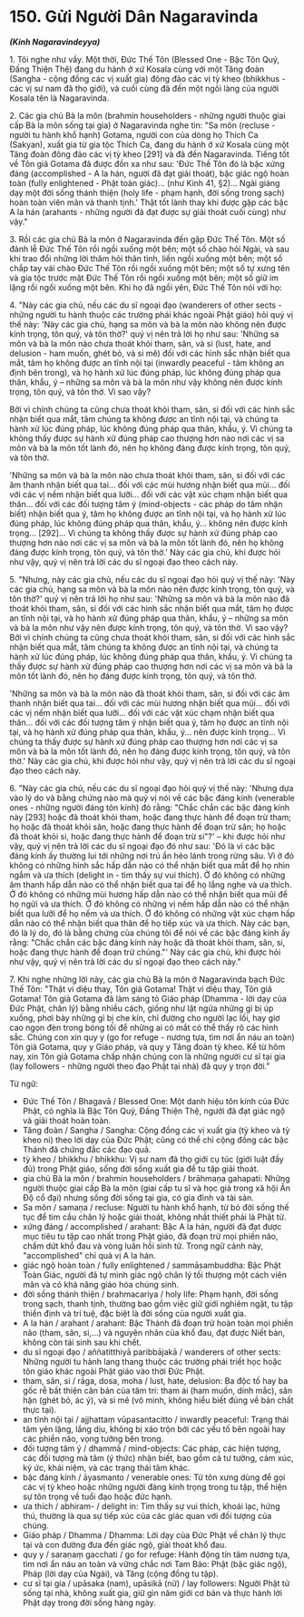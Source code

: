 # 150. Gửi Người Dân Nagaravinda
***(Kinh Nagaravindeyya)***

1\.  Tôi nghe như vầy. Một thời, Đức Thế Tôn (Blessed One - Bậc Tôn Quý, Đấng Thiện Thệ) đang du hành ở xứ Kosala cùng với một Tăng đoàn (Sangha - cộng đồng các vị xuất gia) đông đảo các vị tỳ kheo (bhikkhus - các vị sư nam đã thọ giới), và cuối cùng đã đến một ngôi làng của người Kosala tên là Nagaravinda.

2\.  Các gia chủ Bà la môn (brahmin householders - những người thuộc giai cấp Bà la môn sống tại gia) ở Nagaravinda nghe tin: "Sa môn (recluse - người tu hành khổ hạnh) Gotama, người con của dòng họ Thích Ca (Sakyan), xuất gia từ gia tộc Thích Ca, đang du hành ở xứ Kosala cùng một Tăng đoàn đông đảo các vị tỳ kheo [291] và đã đến Nagaravinda. Tiếng tốt về Tôn giả Gotama đã được đồn xa như sau: 'Đức Thế Tôn đó là bậc xứng đáng (accomplished - A la hán, người đã đạt giải thoát), bậc giác ngộ hoàn toàn (fully enlightened - Phật toàn giác)... (như Kinh 41, §2)... Ngài giảng dạy một đời sống thánh thiện (holy life - phạm hạnh, đời sống trong sạch) hoàn toàn viên mãn và thanh tịnh.' Thật tốt lành thay khi được gặp các bậc A la hán (arahants - những người đã đạt được sự giải thoát cuối cùng) như vậy."

3\.  Rồi các gia chủ Bà la môn ở Nagaravinda đến gặp Đức Thế Tôn. Một số đảnh lễ Đức Thế Tôn rồi ngồi xuống một bên; một số chào hỏi Ngài, và sau khi trao đổi những lời thăm hỏi thân tình, liền ngồi xuống một bên; một số chắp tay vái chào Đức Thế Tôn rồi ngồi xuống một bên; một số tự xưng tên và gia tộc trước mặt Đức Thế Tôn rồi ngồi xuống một bên; một số giữ im lặng rồi ngồi xuống một bên. Khi họ đã ngồi yên, Đức Thế Tôn nói với họ:

4\.  "Này các gia chủ, nếu các du sĩ ngoại đạo (wanderers of other sects - những người tu hành thuộc các trường phái khác ngoài Phật giáo) hỏi quý vị thế này: 'Này các gia chủ, hạng sa môn và bà la môn nào không nên được kính trọng, tôn quý, và tôn thờ?' quý vị nên trả lời họ như sau: 'Những sa môn và bà la môn nào chưa thoát khỏi tham, sân, và si (lust, hate, and delusion - ham muốn, ghét bỏ, và si mê) đối với các hình sắc nhận biết qua mắt, tâm họ không được an tĩnh nội tại (inwardly peaceful - tâm không an định bên trong), và họ hành xử lúc đúng pháp, lúc không đúng pháp qua thân, khẩu, ý – những sa môn và bà la môn như vậy không nên được kính trọng, tôn quý, và tôn thờ. Vì sao vậy?

Bởi vì chính chúng ta cũng chưa thoát khỏi tham, sân, si đối với các hình sắc nhận biết qua mắt, tâm chúng ta không được an tĩnh nội tại, và chúng ta hành xử lúc đúng pháp, lúc không đúng pháp qua thân, khẩu, ý. Vì chúng ta không thấy được sự hành xử đúng pháp cao thượng hơn nào nơi các vị sa môn và bà la môn tốt lành đó, nên họ không đáng được kính trọng, tôn quý, và tôn thờ.

'Những sa môn và bà la môn nào chưa thoát khỏi tham, sân, si đối với các âm thanh nhận biết qua tai... đối với các mùi hương nhận biết qua mũi... đối với các vị nếm nhận biết qua lưỡi... đối với các vật xúc chạm nhận biết qua thân... đối với các đối tượng tâm ý (mind-objects - các pháp do tâm nhận biết) nhận biết qua ý, tâm họ không được an tĩnh nội tại, và họ hành xử lúc đúng pháp, lúc không đúng pháp qua thân, khẩu, ý... không nên được kính trọng... [292]... Vì chúng ta không thấy được sự hành xử đúng pháp cao thượng hơn nào nơi các vị sa môn và bà la môn tốt lành đó, nên họ không đáng được kính trọng, tôn quý, và tôn thờ.' Này các gia chủ, khi được hỏi như vậy, quý vị nên trả lời các du sĩ ngoại đạo theo cách này.

5\.  "Nhưng, này các gia chủ, nếu các du sĩ ngoại đạo hỏi quý vị thế này: 'Này các gia chủ, hạng sa môn và bà la môn nào nên được kính trọng, tôn quý, và tôn thờ?' quý vị nên trả lời họ như sau: 'Những sa môn và bà la môn nào đã thoát khỏi tham, sân, si đối với các hình sắc nhận biết qua mắt, tâm họ được an tĩnh nội tại, và họ hành xử đúng pháp qua thân, khẩu, ý – những sa môn và bà la môn như vậy nên được kính trọng, tôn quý, và tôn thờ. Vì sao vậy? Bởi vì chính chúng ta cũng chưa thoát khỏi tham, sân, si đối với các hình sắc nhận biết qua mắt, tâm chúng ta không được an tĩnh nội tại, và chúng ta hành xử lúc đúng pháp, lúc không đúng pháp qua thân, khẩu, ý. Vì chúng ta thấy được sự hành xử đúng pháp cao thượng hơn nơi các vị sa môn và bà la môn tốt lành đó, nên họ đáng được kính trọng, tôn quý, và tôn thờ.

'Những sa môn và bà la môn nào đã thoát khỏi tham, sân, si đối với các âm thanh nhận biết qua tai... đối với các mùi hương nhận biết qua mũi... đối với các vị nếm nhận biết qua lưỡi... đối với các vật xúc chạm nhận biết qua thân... đối với các đối tượng tâm ý nhận biết qua ý, tâm họ được an tĩnh nội tại, và họ hành xử đúng pháp qua thân, khẩu, ý... nên được kính trọng... Vì chúng ta thấy được sự hành xử đúng pháp cao thượng hơn nơi các vị sa môn và bà la môn tốt lành đó, nên họ đáng được kính trọng, tôn quý, và tôn thờ.' Này các gia chủ, khi được hỏi như vậy, quý vị nên trả lời các du sĩ ngoại đạo theo cách này.

6\.  "Này các gia chủ, nếu các du sĩ ngoại đạo hỏi quý vị thế này: 'Nhưng dựa vào lý do và bằng chứng nào mà quý vị nói về các bậc đáng kính (venerable ones - những người đáng tôn kính) đó rằng: "Chắc chắn các bậc đáng kính này [293] hoặc đã thoát khỏi tham, hoặc đang thực hành để đoạn trừ tham; họ hoặc đã thoát khỏi sân, hoặc đang thực hành để đoạn trừ sân; họ hoặc đã thoát khỏi si, hoặc đang thực hành để đoạn trừ si"?' – khi được hỏi như vậy, quý vị nên trả lời các du sĩ ngoại đạo đó như sau: 'Đó là vì các bậc đáng kính ấy thường lui tới những nơi trú ẩn hẻo lánh trong rừng sâu. Vì ở đó không có những hình sắc hấp dẫn nào có thể nhận biết qua mắt để họ nhìn ngắm và ưa thích (delight in - tìm thấy sự vui thích). Ở đó không có những âm thanh hấp dẫn nào có thể nhận biết qua tai để họ lắng nghe và ưa thích. Ở đó không có những mùi hương hấp dẫn nào có thể nhận biết qua mũi để họ ngửi và ưa thích. Ở đó không có những vị nếm hấp dẫn nào có thể nhận biết qua lưỡi để họ nếm và ưa thích. Ở đó không có những vật xúc chạm hấp dẫn nào có thể nhận biết qua thân để họ tiếp xúc và ưa thích. Này các bạn, đó là lý do, đó là bằng chứng của chúng tôi để nói về các bậc đáng kính ấy rằng: "Chắc chắn các bậc đáng kính này hoặc đã thoát khỏi tham, sân, si, hoặc đang thực hành để đoạn trừ chúng."' Này các gia chủ, khi được hỏi như vậy, quý vị nên trả lời các du sĩ ngoại đạo theo cách này."

7\.  Khi nghe những lời này, các gia chủ Bà la môn ở Nagaravinda bạch Đức Thế Tôn: "Thật vi diệu thay, Tôn giả Gotama! Thật vi diệu thay, Tôn giả Gotama! Tôn giả Gotama đã làm sáng tỏ Giáo pháp (Dhamma - lời dạy của Đức Phật, chân lý) bằng nhiều cách, giống như lật ngửa những gì bị úp xuống, phơi bày những gì bị che kín, chỉ đường cho người lạc lối, hay giơ cao ngọn đèn trong bóng tối để những ai có mắt có thể thấy rõ các hình sắc. Chúng con xin quy y (go for refuge - nương tựa, tìm nơi ẩn náu an toàn) Tôn giả Gotama, quy y Giáo pháp, và quy y Tăng đoàn tỳ kheo. Kể từ hôm nay, xin Tôn giả Gotama chấp nhận chúng con là những người cư sĩ tại gia (lay followers - những người theo đạo Phật tại nhà) đã quy y trọn đời."

<!--pg-->
Từ ngữ:
- Đức Thế Tôn / Bhagavā / Blessed One: Một danh hiệu tôn kính của Đức Phật, có nghĩa là Bậc Tôn Quý, Đấng Thiện Thệ, người đã đạt giác ngộ và giải thoát hoàn toàn.
- Tăng đoàn / Sangha / Sangha: Cộng đồng các vị xuất gia (tỳ kheo và tỳ kheo ni) theo lời dạy của Đức Phật; cũng có thể chỉ cộng đồng các bậc Thánh đã chứng đắc các đạo quả.
- tỳ kheo / bhikkhu / bhikkhu: Vị sư nam đã thọ giới cụ túc (giới luật đầy đủ) trong Phật giáo, sống đời sống xuất gia để tu tập giải thoát.
- gia chủ Bà la môn / brahmin householders / brāhmaṇa gahapati: Những người thuộc giai cấp Bà la môn (giai cấp tu sĩ và học giả trong xã hội Ấn Độ cổ đại) nhưng sống đời sống tại gia, có gia đình và tài sản.
- Sa môn / samaṇa / recluse: Người tu hành khổ hạnh, từ bỏ đời sống thế tục để tìm cầu chân lý hoặc giải thoát, không nhất thiết phải là Phật tử.
- xứng đáng / accomplished / arahant: Bậc A la hán, người đã đạt được mục tiêu tu tập cao nhất trong Phật giáo, đã đoạn trừ mọi phiền não, chấm dứt khổ đau và vòng luân hồi sinh tử. Trong ngữ cảnh này, "accomplished" chỉ quả vị A la hán.
- giác ngộ hoàn toàn / fully enlightened / sammāsambuddha: Bậc Phật Toàn Giác, người đã tự mình giác ngộ chân lý tối thượng một cách viên mãn và có khả năng giáo hóa chúng sinh.
- đời sống thánh thiện / brahmacariya / holy life: Phạm hạnh, đời sống trong sạch, thanh tịnh, thường bao gồm việc giữ giới nghiêm ngặt, tu tập thiền định và trí tuệ, đặc biệt là đời sống của người xuất gia.
- A la hán / arahant / arahant: Bậc Thánh đã đoạn trừ hoàn toàn mọi phiền não (tham, sân, si,...) và nguyên nhân của khổ đau, đạt được Niết bàn, không còn tái sinh sau khi chết.
- du sĩ ngoại đạo / aññatitthiyā paribbājakā / wanderers of other sects: Những người tu hành lang thang thuộc các trường phái triết học hoặc tôn giáo khác ngoài Phật giáo vào thời Đức Phật.
- tham, sân, si / rāga, dosa, moha / lust, hate, delusion: Ba độc tố hay ba gốc rễ bất thiện căn bản của tâm trí: tham ái (ham muốn, dính mắc), sân hận (ghét bỏ, ác ý), và si mê (vô minh, không hiểu biết đúng về bản chất thực tại).
- an tĩnh nội tại / ajjhattaṃ vūpasantacitto / inwardly peaceful: Trạng thái tâm yên lặng, lắng dịu, không bị xáo trộn bởi các yếu tố bên ngoài hay các phiền não, vọng tưởng bên trong.
- đối tượng tâm ý / dhammā / mind-objects: Các pháp, các hiện tượng, các đối tượng mà tâm (ý thức) nhận biết, bao gồm cả tư tưởng, cảm xúc, ký ức, khái niệm, và các trạng thái tâm khác.
- bậc đáng kính / āyasmanto / venerable ones: Từ tôn xưng dùng để gọi các vị tỳ kheo hoặc những người đáng kính trọng trong tu tập, thể hiện sự tôn trọng về tuổi đạo hoặc đức hạnh.
- ưa thích / abhiram- / delight in: Tìm thấy sự vui thích, khoái lạc, hứng thú, thường là qua sự tiếp xúc của các giác quan với đối tượng của chúng.
- Giáo pháp / Dhamma / Dhamma: Lời dạy của Đức Phật về chân lý thực tại và con đường đưa đến giác ngộ, giải thoát khổ đau.
- quy y / saraṇaṃ gacchati / go for refuge: Hành động tín tâm nương tựa, tìm nơi ẩn náu an toàn và vững chắc nơi Tam Bảo: Phật (bậc giác ngộ), Pháp (lời dạy của Ngài), và Tăng (cộng đồng tu tập).
- cư sĩ tại gia / upāsaka (nam), upāsikā (nữ) / lay followers: Người Phật tử sống tại nhà, không xuất gia, giữ gìn năm giới cơ bản và thực hành lời Phật dạy trong đời sống hàng ngày.